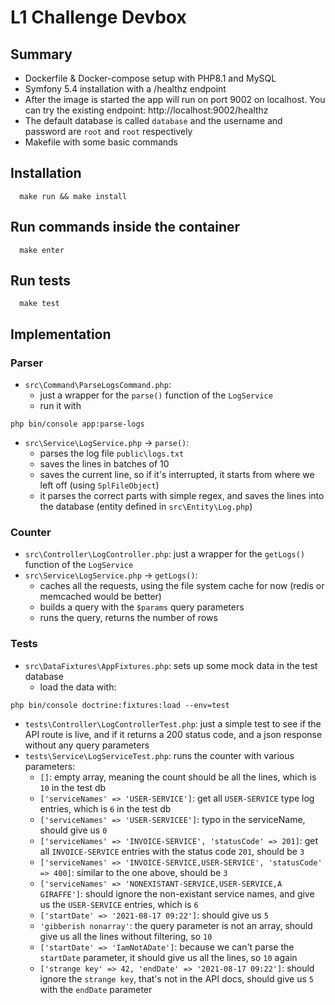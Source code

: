 # L1 Challenge Devbox

## Summary

- Dockerfile & Docker-compose setup with PHP8.1 and MySQL
- Symfony 5.4 installation with a /healthz endpoint
- After the image is started the app will run on port 9002 on localhost. You can try the existing
  endpoint: http://localhost:9002/healthz
- The default database is called `database` and the username and password are `root` and `root`
  respectively
- Makefile with some basic commands

## Installation

```
  make run && make install
```

## Run commands inside the container

```
  make enter
```

## Run tests

```
  make test
```

## Implementation

### Parser

- `src\Command\ParseLogsCommand.php`:
  - just a wrapper for the `parse()` function of the `LogService`
  - run it with
```
php bin/console app:parse-logs
```
- `src\Service\LogService.php` -> `parse()`:
  - parses the log file `public\logs.txt`
  - saves the lines in batches of 10
  - saves the current line, so if it's interrupted, it starts from where we left off (using `SplFileObject`)
  - it parses the correct parts with simple regex, and saves the lines into the database (entity defined in `src\Entity\Log.php`)

### Counter

- `src\Controller\LogController.php`: just a wrapper for the `getLogs()` function of the `LogService`
- `src\Service\LogService.php` -> `getLogs()`:
  - caches all the requests, using the file system cache for now (redis or memcached would be better)
  - builds a query with the `$params` query parameters
  - runs the query, returns the number of rows

### Tests

- `src\DataFixtures\AppFixtures.php`: sets up some mock data in the test database
  - load the data with:
```
php bin/console doctrine:fixtures:load --env=test
```
- `tests\Controller\LogControllerTest.php`: just a simple test to see if the API route is live, and if it returns a 200 status code, and a json response without any query parameters
- `tests\Service\LogServiceTest.php`: runs the counter with various parameters:
  - `[]`: empty array, meaning the count should be all the lines, which is `10` in the test db
  - `['serviceNames' => 'USER-SERVICE']`: get all `USER-SERVICE` type log entries, which is `6` in the test db
  - `['serviceNames' => 'USER-SERVICEE']`: typo in the serviceName, should give us `0`
  - `['serviceNames' => 'INVOICE-SERVICE', 'statusCode' => 201]`: get all `INVOICE-SERVICE` entries with the status code `201`, should be `3`
  - `['serviceNames' => 'INVOICE-SERVICE,USER-SERVICE', 'statusCode' => 400]`: similar to the one above, should be `3`
  - `['serviceNames' => 'NONEXISTANT-SERVICE,USER-SERVICE,A GIRAFFE']`: should ignore the non-existant service names, and give us the `USER-SERVICE` entries, which is `6`
  - `['startDate' => '2021-08-17 09:22']`: should give us `5`
  - `'gibberish nonarray'`: the query parameter is not an array, should give us all the lines without filtering, so `10`
  - `['startDate' => 'IamNotADate']`: because we can't parse the `startDate` parameter, it should give us all the lines, so `10` again
  - `['strange key' => 42, 'endDate' => '2021-08-17 09:22']`: should ignore the `strange key`, that's not in the API docs, should give us `5` with the `endDate` parameter
